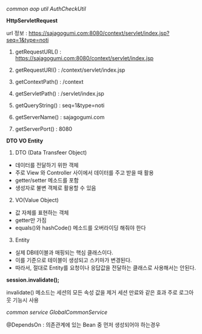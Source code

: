 _common aop util AuthCheckUtil_

**HttpServletRequest**

url 정보 : https://sajagogumi.com:8080/context/servlet/index.jsp?seq=1&type=noti

1. getRequestURL() : https://sajagogumi.com:8080/context/servlet/index.jsp

2. getRequestURI() : /context/servlet/index.jsp

3. getContextPath() : /context

4. getServletPath() : /servlet/index.jsp

5. getQueryString() : seq=1&type=noti

6. getServerName() : sajagogumi.com

7. getServerPort() : 8080

**DTO VO Entity**

1. DTO (Data Transfeer Object)
- 데이터를 전달하기 위한 객체 
- 주로 View 와 Controller 사이에서 데이터를 주고 받을 때 활용
- getter/setter 메소드를 포함 
- 생성자로 불변 객체로 활용할 수 있음

2. VO(Value Object)
- 값 자체를 표현하는 객체 
- getter만 가짐 
- equals()와 hashCode() 메소드를 오버라이딩 해줘야 한다

3. Entity
- 실제 DB테이블과 매핑되는 핵심 클래스이다. 
- 이를 기준으로 테이블이 생성되고 스키마가 변경된다. 
- 따라서, 절대로 Entity를 요청이나 응답값을 전달하는 클래스로 사용해서는 안된다.

**session.invalidate();**

invalidate() 메소드는 세션의 모든 속성 값을 제거
세션 만료와 같은 효과 
주로 로그아웃 기능시 사용

_common service GlobalCommonService_

@DependsOn : 의존관계에 있는 Bean 중 먼저 생성되어야 하는경우 

